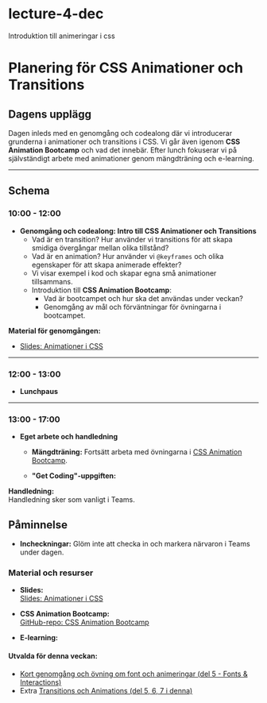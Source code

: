 # lecture-4-dec

Introduktion till animeringar i css

# **Planering för CSS Animationer och Transitions**

## **Dagens upplägg**

Dagen inleds med en genomgång och codealong där vi introducerar grunderna i
animationer och transitions i CSS. Vi går även igenom **CSS Animation Bootcamp**
och vad det innebär. Efter lunch fokuserar vi på självständigt arbete med
animationer genom mängdträning och e-learning.

---

## **Schema**

### **10:00 - 12:00**

- **Genomgång och codealong: Intro till CSS Animationer och Transitions**
  - Vad är en transition? Hur använder vi transitions för att skapa smidiga
    övergångar mellan olika tillstånd?
  - Vad är en animation? Hur använder vi `@keyframes` och olika egenskaper för
    att skapa animerade effekter?
  - Vi visar exempel i kod och skapar egna små animationer tillsammans.
  - Introduktion till **CSS Animation Bootcamp**:
    - Vad är bootcampet och hur ska det användas under veckan?
    - Genomgång av mål och förväntningar för övningarna i bootcampet.

**Material för genomgången:**

- [Slides: Animationer i CSS](https://docs.google.com/presentation/d/1TJ1I4Yoy8LSKiaoLRrUTKfhyzfSTSH1WKUu6M82IFMc/edit?usp=sharing)

---

### **12:00 - 13:00**

- **Lunchpaus**

---

### **13:00 - 17:00**

- **Eget arbete och handledning**

  - **Mängdträning:** Fortsätt arbeta med övningarna i
    [CSS Animation Bootcamp](https://github.com/Lexicon-frontend-2024-2025/animation-bootcamp).

  - **"Get Coding"-uppgiften:**

**Handledning:**  
Handledning sker som vanligt i Teams.

## **Påminnelse**

- **Incheckningar:** Glöm inte att checka in och markera närvaron i Teams under
  dagen.

### **Material och resurser**

- **Slides:**  
  [Slides: Animationer i CSS](https://docs.google.com/presentation/d/1TJ1I4Yoy8LSKiaoLRrUTKfhyzfSTSH1WKUu6M82IFMc/edit?usp=sharing)

- **CSS Animation Bootcamp:**  
  [GitHub-repo: CSS Animation Bootcamp](https://github.com/Lexicon-frontend-2024-2025/animation-bootcamp)

- **E-learning:**

#### Utvalda för denna veckan:

- [Kort genomgång och övning om font och animeringar (del 5 - Fonts & Interactions)](https://app.pluralsight.com/ilx/video-courses/fac15700-fb03-4c72-b291-efdb54933a8e/fb7fa961-e767-4080-b678-540d2ddb6d78/d2c922b9-ab51-4927-8329-95a47b92a9a7)
- Extra
  [Transitions och Animations (del 5, 6, 7 i denna)](https://app.pluralsight.com/library/courses/css-advanced-features/table-of-contents)
